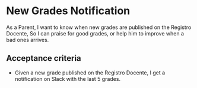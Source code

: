 # New Grades Notification

As a Parent,
I want to know when new grades are published on the Registro Docente,
So I can praise for good grades, or help him to improve when a bad ones arrives.

## Acceptance criteria

* Given a new grade published on the Registro Docente, I get a notification on Slack with the last 5 grades.

